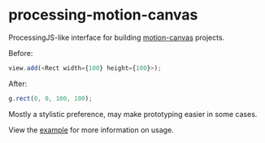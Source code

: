 # processing-motion-canvas

ProcessingJS-like interface for building [motion-canvas](https://motioncanvas.io/) projects.

Before:
```ts
view.add(<Rect width={100} height={100}>);
```

After:
```ts
g.rect(0, 0, 100, 100);
```

Mostly a stylistic preference, may make prototyping easier in some cases.

View the [example](/src/scenes/example.tsx) for more information on usage.